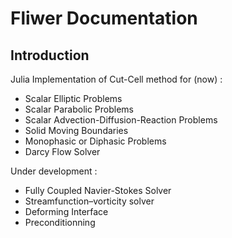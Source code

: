 # Fliwer Documentation

## Introduction

Julia Implementation of Cut-Cell method for (now) :
- Scalar Elliptic Problems
- Scalar Parabolic Problems
- Scalar Advection-Diffusion-Reaction Problems
- Solid Moving Boundaries
- Monophasic or Diphasic Problems
- Darcy Flow Solver

Under development : 
- Fully Coupled Navier-Stokes Solver
- Streamfunction–vorticity solver
- Deforming Interface
- Preconditionning